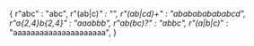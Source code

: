 {
    r"abc"          : "abc",
    r"(ab|c)*"      : "",
    r"(ab|cd)+"     : "ababababababcd",
    r"a{2,4}b{2,4}" : "aaabbb",
    r"ab(bc)?"      : "abbc",
    r"(a|b|c)*"     : "aaaaaaaaaaaaaaaaaaaaa",
}

